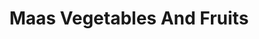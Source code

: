 ---
title: "Maas Vegetables And Fruits"
url: /thiruvananthapuram/maas-vegetables-and-fruits/
shop: Gemüse & Obst
---